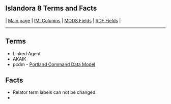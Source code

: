 ## Islandora 8 Terms and Facts

| [Main page](index.md) | [IMI Columns](IMI.md) | [MODS Fields](MODS.md) | [RDF Fields](RDF.md) |

---
## Terms

* Linked Agent
* AKAIK 
* pcdm - [Portland Command Data Model](https://pcdm.org/2016/04/18/models#)




## Facts
* Relator term labels can not be changed. 
* 
